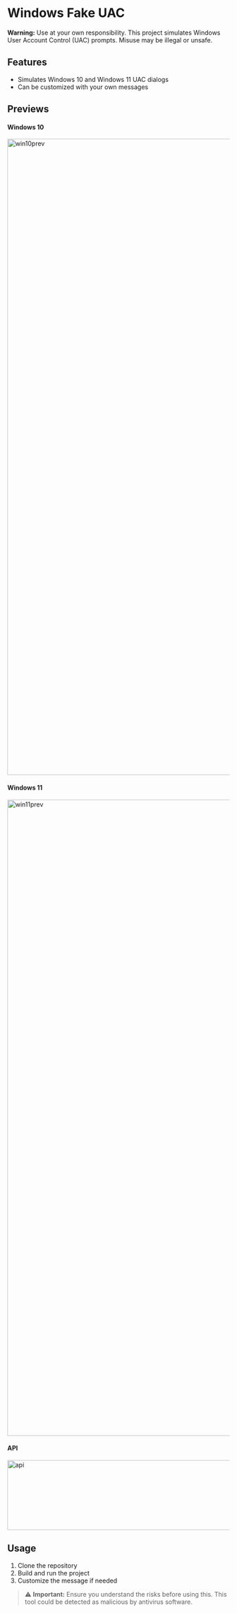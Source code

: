 # Windows Fake UAC

**Warning:** Use at your own responsibility. This project simulates Windows User Account Control (UAC) prompts. Misuse may be illegal or unsafe.

## Features
- Simulates Windows 10 and Windows 11 UAC dialogs
- Can be customized with your own messages

## Previews

#### Windows 10
<img width="2567" height="1440" alt="win10prev" src="https://github.com/Mikolaj0524/FakeUAC/tree/main/Screenshots/Preview/windows10.png" />

#### Windows 11
<img width="2567" height="1440" alt="win11prev" src="https://github.com/Mikolaj0524/FakeUAC/tree/main/Screenshots/Preview/windows11.png" />

#### API
<img width="517" height="158" alt="api" src="https://github.com/Mikolaj0524/FakeUAC/tree/main/Screenshots/Preview/api.png" />

## Usage
1. Clone the repository
2. Build and run the project
3. Customize the message if needed

> ⚠️ **Important:** Ensure you understand the risks before using this. This tool could be detected as malicious by antivirus software.